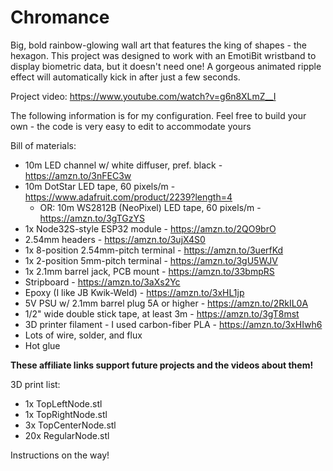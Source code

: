 # Chromance
Big, bold rainbow-glowing wall art that features the king of shapes - the hexagon. 
This project was designed to work with an EmotiBit wristband to display biometric data, but it doesn't need one!
A gorgeous animated ripple effect will automatically kick in after just a few seconds.

Project video: https://www.youtube.com/watch?v=g6n8XLmZ__I

The following information is for my configuration. Feel free to build your own - the code is very easy to edit to accommodate yours

Bill of materials:
* 10m LED channel w/ white diffuser, pref. black - https://amzn.to/3nFEC3w
* 10m DotStar LED tape, 60 pixels/m - https://www.adafruit.com/product/2239?length=4
	* OR: 10m WS2812B (NeoPixel) LED tape, 60 pixels/m - https://amzn.to/3gTGzYS
* 1x Node32S-style ESP32 module - https://amzn.to/2QO9brO
* 2.54mm headers - https://amzn.to/3ujX4S0
* 1x 8-position 2.54mm-pitch terminal - https://amzn.to/3uerfKd
* 1x 2-position 5mm-pitch terminal - https://amzn.to/3gU5WJV
* 1x 2.1mm barrel jack, PCB mount - https://amzn.to/33bmpRS
* Stripboard - https://amzn.to/3aXs2Yc
* Epoxy (I like JB Kwik-Weld) - https://amzn.to/3xHL1jp
* 5V PSU w/ 2.1mm barrel plug 5A or higher - https://amzn.to/2RkIL0A
* 1/2" wide double stick tape, at least 3m - https://amzn.to/3gT8mst
* 3D printer filament - I used carbon-fiber PLA - https://amzn.to/3xHIwh6
* Lots of wire, solder, and flux
* Hot glue

**These affiliate links support future projects and the videos about them!**

3D print list:
- 1x TopLeftNode.stl
- 1x TopRightNode.stl
- 3x TopCenterNode.stl
- 20x RegularNode.stl

Instructions on the way!
